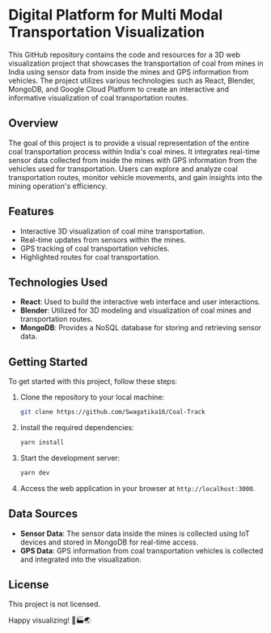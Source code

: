 # Digital Platform for Multi Modal Transportation Visualization

<!-- ![Coal Mine Visualization](insert-image-url-here) -->

This GitHub repository contains the code and resources for a 3D web visualization project that showcases the transportation of coal from mines in India using sensor data from inside the mines and GPS information from vehicles. The project utilizes various technologies such as React, Blender, MongoDB, and Google Cloud Platform to create an interactive and informative visualization of coal transportation routes.

## Overview

The goal of this project is to provide a visual representation of the entire coal transportation process within India's coal mines. It integrates real-time sensor data collected from inside the mines with GPS information from the vehicles used for transportation. Users can explore and analyze coal transportation routes, monitor vehicle movements, and gain insights into the mining operation's efficiency.

## Features

- Interactive 3D visualization of coal mine transportation.
- Real-time updates from sensors within the mines.
- GPS tracking of coal transportation vehicles.
- Highlighted routes for coal transportation.


## Technologies Used

- **React**: Used to build the interactive web interface and user interactions.
- **Blender**: Utilized for 3D modeling and visualization of coal mines and transportation routes.
- **MongoDB**: Provides a NoSQL database for storing and retrieving sensor data.


## Getting Started

To get started with this project, follow these steps:

1. Clone the repository to your local machine:

   ```bash
   git clone https://github.com/Swagatika16/Coal-Track
   ```

2. Install the required dependencies:

   ```bash
   yarn install
   ```

3. Start the development server:

   ```bash
   yarn dev
   ```

4. Access the web application in your browser at `http://localhost:3000`.

## Data Sources

- **Sensor Data**: The sensor data inside the mines is collected using IoT devices and stored in MongoDB for real-time access.
- **GPS Data**: GPS information from coal transportation vehicles is collected and integrated into the visualization.

## License

This project is not licensed.

Happy visualizing! 🚚🏭🌏
